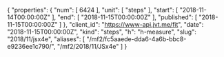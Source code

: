 {
  "properties": {
    "num": [
      6424
    ],
    "unit": [
      "steps"
    ],
    "start": [
      "2018-11-14T00:00:00Z"
    ],
    "end": [
      "2018-11-15T00:00:00Z"
    ],
    "published": [
      "2018-11-15T00:00:00Z"
    ]
  },
  "client_id": "https://www-api.jvt.me/fit",
  "date": "2018-11-15T00:00:00Z",
  "kind": "steps",
  "h": "h-measure",
  "slug": "2018/11/jsx4e",
  "aliases": [
    "/mf2/fc5aaede-dda6-4a6b-bbc8-e9236ee1c790/",
    "/mf2/2018/11/JSx4e"
  ]
}
